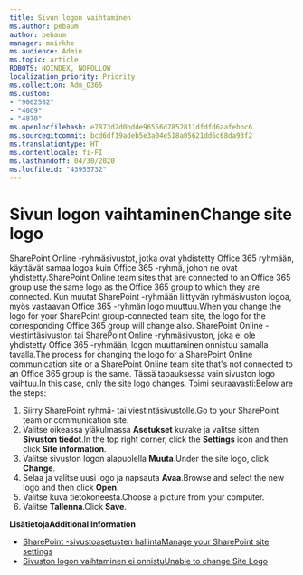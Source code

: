 ```yaml
---
title: Sivun logon vaihtaminen
ms.author: pebaum
author: pebaum
manager: mnirkhe
ms.audience: Admin
ms.topic: article
ROBOTS: NOINDEX, NOFOLLOW
localization_priority: Priority
ms.collection: Adm_O365
ms.custom:
- "9002502"
- "4869"
- "4870"
ms.openlocfilehash: e7873d2d0bdde96556d7852811dfdfd6aafebbc6
ms.sourcegitcommit: bcd6df19adeb5e3a04e518a05621dd6c68da93f2
ms.translationtype: HT
ms.contentlocale: fi-FI
ms.lasthandoff: 04/30/2020
ms.locfileid: "43955732"
---
```

# <a name="change-site-logo"></a><span data-ttu-id="903a2-102">Sivun logon vaihtaminen</span><span class="sxs-lookup"><span data-stu-id="903a2-102">Change site logo</span></span>

<span data-ttu-id="903a2-103">SharePoint Online -ryhmäsivustot, jotka ovat yhdistetty Office 365 ryhmään, käyttävät samaa logoa kuin Office 365 -ryhmä, johon ne ovat yhdistetty.</span><span class="sxs-lookup"><span data-stu-id="903a2-103">SharePoint Online team sites that are connected to an Office 365 group use the same logo as the Office 365 group to which they are connected.</span></span> <span data-ttu-id="903a2-104">Kun muutat SharePoint -ryhmään liittyvän ryhmäsivuston logoa, myös vastaavan Office 365 -ryhmän logo muuttuu.</span><span class="sxs-lookup"><span data-stu-id="903a2-104">When you change the logo for your SharePoint group-connected team site, the logo for the corresponding Office 365 group will change also.</span></span> <span data-ttu-id="903a2-105">SharePoint Online -viestintäsivuston tai SharePoint Online -ryhmäsivuston, joka ei ole yhdistetty Office 365 -ryhmään, logon muuttaminen onnistuu samalla tavalla.</span><span class="sxs-lookup"><span data-stu-id="903a2-105">The process for changing the logo for a SharePoint Online communication site or a SharePoint Online team site that's not connected to an Office 365 group is the same.</span></span> <span data-ttu-id="903a2-106">Tässä tapauksessa vain sivuston logo vaihtuu.</span><span class="sxs-lookup"><span data-stu-id="903a2-106">In this case, only the site logo changes.</span></span> <span data-ttu-id="903a2-107">Toimi seuraavasti:</span><span class="sxs-lookup"><span data-stu-id="903a2-107">Below are the steps:</span></span>

1. <span data-ttu-id="903a2-108">Siirry SharePoint ryhmä- tai viestintäsivustolle.</span><span class="sxs-lookup"><span data-stu-id="903a2-108">Go to your SharePoint team or communication site.</span></span>
2. <span data-ttu-id="903a2-109">Valitse oikeassa yläkulmassa **Asetukset** kuvake ja valitse sitten **Sivuston tiedot**.</span><span class="sxs-lookup"><span data-stu-id="903a2-109">In the top right corner, click the **Settings** icon and then click **Site information**.</span></span>
3. <span data-ttu-id="903a2-110">Valitse sivuston logon alapuolella **Muuta**.</span><span class="sxs-lookup"><span data-stu-id="903a2-110">Under the site logo, click **Change**.</span></span>
4. <span data-ttu-id="903a2-111">Selaa ja valitse uusi logo ja napsauta **Avaa**.</span><span class="sxs-lookup"><span data-stu-id="903a2-111">Browse and select the new logo and then click **Open**.</span></span>
5. <span data-ttu-id="903a2-112">Valitse kuva tietokoneesta.</span><span class="sxs-lookup"><span data-stu-id="903a2-112">Choose a picture from your computer.</span></span>
6. <span data-ttu-id="903a2-113">Valitse **Tallenna**.</span><span class="sxs-lookup"><span data-stu-id="903a2-113">Click **Save**.</span></span>

<span data-ttu-id="903a2-114">**Lisätietoja**</span><span class="sxs-lookup"><span data-stu-id="903a2-114">**Additional Information**</span></span>

- [<span data-ttu-id="903a2-115">SharePoint -sivustoasetusten hallinta</span><span class="sxs-lookup"><span data-stu-id="903a2-115">Manage your SharePoint site settings</span></span>](https://support.office.com/article/manage-your-sharepoint-site-settings-8376034d-d0c7-446e-9178-6ab51c58df42)
- [<span data-ttu-id="903a2-116">Sivuston logon vaihtaminen ei onnistu</span><span class="sxs-lookup"><span data-stu-id="903a2-116">Unable to change Site Logo</span></span>](https://docs.microsoft.com/sharepoint/troubleshoot/sites/error-when-changing-o365-site-logo)
